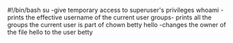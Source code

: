 #!/bin/bash
su -give temporary access to superuser's privileges
whoami -prints the effective username of the current user
groups-  prints all the groups the current user is part of
chown betty hello -changes the owner of the file hello to the user betty 
